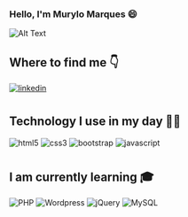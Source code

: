 ### Hello, I'm Murylo Marques 😄
![Alt Text](https://meneguite.com/2017/10/01/golang-desbravando-uma-linguagem-de-programacao-parte-1/001.gif)

## Where to find me 👇

[![linkedin](https://img.shields.io/badge/LinkedIn-0077B5?style=for-the-badge&logo=linkedin&logoColor=white)](www.linkedin.com/in/murylo-brayan-d-bb4336199)


#
## Technology I use in my day 👨‍💻

![html5](https://img.shields.io/badge/HTML5-E34F26?style=for-the-badge&logo=html5&logoColor=white)
![css3](https://img.shields.io/badge/CSS3-1572B6?style=for-the-badge&logo=css3&logoColor=white)
![bootstrap](
https://img.shields.io/badge/Bootstrap-563D7C?style=for-the-badge&logo=bootstrap&logoColor=white)
![javascript](
https://img.shields.io/badge/JavaScript-323330?style=for-the-badge&logo=javascript&logoColor=F7DF1E)

#
## I am currently learning 🎓

![PHP](
https://img.shields.io/badge/PHP-777BB4?style=for-the-badge&logo=php&logoColor=white)
![Wordpress](
https://img.shields.io/badge/Wordpress-21759B?style=for-the-badge&logo=wordpress&logoColor=white)
![jQuery](
https://img.shields.io/badge/jQuery-0769AD?style=for-the-badge&logo=jquery&logoColor=white)
![MySQL](
https://img.shields.io/badge/MySQL-00000F?style=for-the-badge&logo=mysql&logoColor=white)
#
